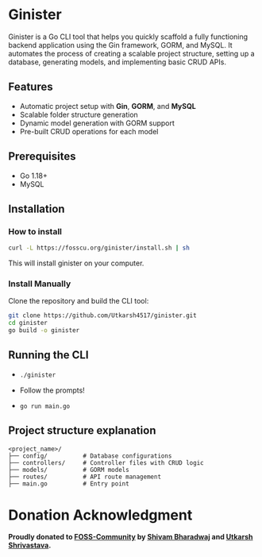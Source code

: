 # Ginister

Ginister is a Go CLI tool that helps you quickly scaffold a fully functioning backend application using the Gin framework, GORM, and MySQL. It automates the process of creating a scalable project structure, setting up a database, generating models, and implementing basic CRUD APIs.

## Features

- Automatic project setup with **Gin**, **GORM**, and **MySQL**
- Scalable folder structure generation
- Dynamic model generation with GORM support
- Pre-built CRUD operations for each model

## Prerequisites

- Go 1.18+
- MySQL

## Installation

### How to install

```sh
curl -L https://fosscu.org/ginister/install.sh | sh
```

This will install ginister on your computer.

### Install Manually

Clone the repository and build the CLI tool:

```bash
git clone https://github.com/Utkarsh4517/ginister.git
cd ginister
go build -o ginister
```

## Running the CLI

-   ```bash
    ./ginister
    ```

- Follow the prompts!

- `go run main.go`

## Project structure explanation

```
<project_name>/
├── config/          # Database configurations
├── controllers/     # Controller files with CRUD logic
├── models/          # GORM models
├── routes/          # API route management
├── main.go          # Entry point

```

# Donation Acknowledgment

**Proudly donated to [FOSS-Community](https://github.com/FOSS-Community) by [Shivam Bharadwaj](https://github.com/Bharadwajshivam28) and [Utkarsh Shrivastava](https://github.com/Utkarsh4517).**
